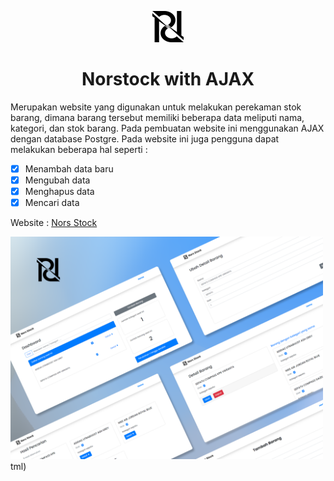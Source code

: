 <p align="center"><img width="50" src="/assets/img/logo.png"></p>
<h1 align="center">Norstock with AJAX</h1>
<p>
  Merupakan website yang digunakan untuk melakukan perekaman stok barang, dimana barang tersebut memiliki beberapa data meliputi nama, kategori, dan stok barang. Pada pembuatan website ini menggunakan AJAX dengan database Postgre.
  Pada website ini juga pengguna dapat melakukan beberapa hal seperti :
</p>

- [x] Menambah data baru
- [x] Mengubah data
- [x] Menghapus data
- [x] Mencari data

<p>Website : <a href="https://norstock.herokuapp.com/frontend/index.html" target="_blank">Nors Stock</a></p>

<img width="500" src="/assets/img/banner.png">tml)
